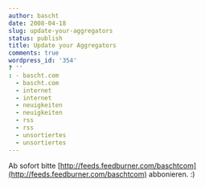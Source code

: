 ```yaml
---
author: bascht
date: 2008-04-18
slug: update-your-aggregators
status: publish
title: Update your Aggregators
comments: true
wordpress_id: '354'
? ''
: - bascht.com
  - bascht.com
  - internet
  - internet
  - neuigkeiten
  - neuigkeiten
  - rss
  - rss
  - unsortiertes
  - unsortiertes
---
```


Ab sofort bitte
[http://feeds.feedburner.com/baschtcom](http://feeds.feedburner.com/baschtcom)
abbonieren. :)



